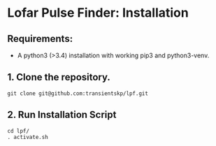# Lofar Pulse Finder: Installation
## Requirements:
- A python3 (>3.4) installation with working pip3 and python3-venv.


## 1. Clone the repository.
```
git clone git@github.com:transientskp/lpf.git
```

## 2. Run Installation Script
```
cd lpf/
. activate.sh
```
